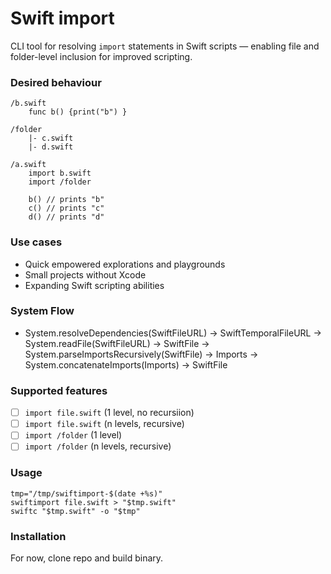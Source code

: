 # Swift import

CLI tool for resolving `import` statements in Swift scripts — enabling file and folder-level inclusion for improved scripting.

### Desired behaviour

```
/b.swift
    func b() {print("b") }

/folder
    |- c.swift
    |- d.swift
    
/a.swift
    import b.swift
    import /folder
    
    b() // prints "b"
    c() // prints "c"
    d() // prints "d"
```

### Use cases

- Quick empowered explorations and playgrounds
- Small projects without Xcode
- Expanding Swift scripting abilities

### System Flow

- System.resolveDependencies(SwiftFileURL) -> SwiftTemporalFileURL
	-> System.readFile(SwiftFileURL) -> SwiftFile
	-> System.parseImportsRecursively(SwiftFile) -> Imports
	-> System.concatenateImports(Imports) -> SwiftFile  
		
### Supported features

- [ ] `import file.swift` (1 level, no recursiion)
- [ ] `import file.swift` (n levels, recursive)
- [ ] `import /folder` (1 level)
- [ ] `import /folder` (n levels, recursive)

### Usage

```
tmp="/tmp/swiftimport-$(date +%s)"
swiftimport file.swift > "$tmp.swift"
swiftc "$tmp.swift" -o "$tmp"
```

### Installation

For now, clone repo and build binary.

